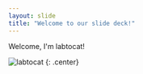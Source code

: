 ```yaml
---
layout: slide
title: "Welcome to our slide deck!"
---
```


Welcome, I'm labtocat!

![labtocat](https://octodex.github.com/images/labtocat.png)
{: .center}
